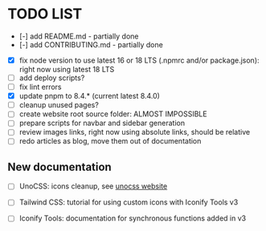 # TODO LIST

- [-] add README.md - partially done
- [-] add CONTRIBUTING.md - partially done
- [x] fix node version to use latest 16 or 18 LTS (.npmrc and/or package.json): right now using latest 18 LTS
- [ ] add deploy scripts?
- [ ] fix lint errors
- [x] update pnpm to 8.4.* (current latest 8.4.0)
- [ ] cleanup unused pages?
- [ ] create website root source folder: ALMOST IMPOSSIBLE
- [ ] prepare scripts for navbar and sidebar generation
- [ ] review images links, right now using absolute links, should be relative
- [ ] redo articles as blog, move them out of documentation

## New documentation

- [ ] UnoCSS: icons cleanup, see [unocss website](https://unocss.dev/presets/icons#advanced-custom-icon-set-cleanup)
- [ ] Tailwind CSS: tutorial for using custom icons with Iconify Tools v3
- [ ] Iconify Tools: documentation for synchronous functions added in v3


